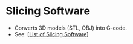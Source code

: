 # Slicing Software

- Converts 3D models (STL, OBJ) into G-code.
- See: [[List of Slicing Software]]

[//begin]: # "Autogenerated link references for markdown compatibility"
[List of Slicing Software]: <List of Slicing Software> "List of Slicing Software"
[//end]: # "Autogenerated link references"